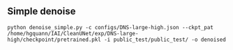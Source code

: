 ## Simple denoise
`python denoise_simple.py -c configs/DNS-large-high.json --ckpt_pat /home/hgquann/IAI/CleanUNet/exp/DNS-large-high/checkpoint/pretrained.pkl -i public_test/public_test/ -o denoised`